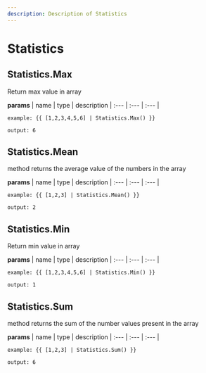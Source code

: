 ```yaml
---
description: Description of Statistics
---
```


# Statistics


## Statistics.Max
Return max value in array


**params**
    | name | type  | description
    | :--- | :---  | :---        |


```
example: {{ [1,2,3,4,5,6] | Statistics.Max() }}

output: 6
```
## Statistics.Mean
method returns the average value of the numbers in the array


**params**
    | name | type  | description
    | :--- | :---  | :---        |


```
example: {{ [1,2,3] | Statistics.Mean() }}

output: 2
```
## Statistics.Min
Return min value in array


**params**
    | name | type  | description
    | :--- | :---  | :---        |


```
example: {{ [1,2,3,4,5,6] | Statistics.Min() }}

output: 1
```
## Statistics.Sum
method returns the sum of the number values present in the array


**params**
    | name | type  | description
    | :--- | :---  | :---        |


```
example: {{ [1,2,3] | Statistics.Sum() }}

output: 6
```


